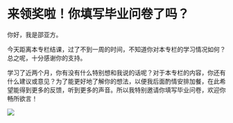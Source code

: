 # 来领奖啦！你填写毕业问卷了吗？

你好，我是邵亚方。

今天距离本专栏结课，过了不到一周的时间，不知道你对本专栏的学习情况如何？总之呢，十分感谢你的支持。

学习了近两个月，你有没有什么特别想和我说的话呢？对于本专栏的内容，你还有什么建议或意见？为了能更好地了解你的想法，以便我后面酌情安排加餐，在此希望能得到更多的反馈，听到更多的声音。所以我特别邀请你填写毕业问卷，欢迎你畅所欲言！

[![](<https://static001.geekbang.org/resource/image/38/52/38d6dbba408db9d4a3fe34857de5d652.jpg>)](<https://jinshuju.net/f/mwe1E9>)

<!-- [[[read_end]]] -->


